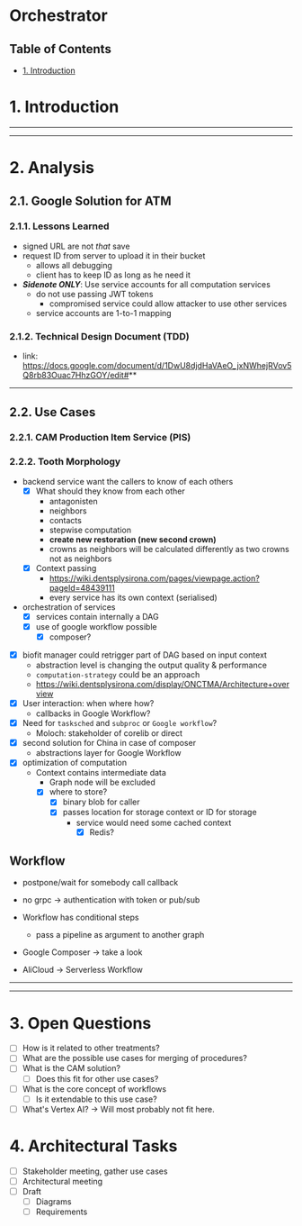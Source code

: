 # Orchestrator <!-- omit in toc -->
## Table of Contents <!-- omit in toc -->
- [1. Introduction](#1-introduction)

# 1. Introduction

---
---

# 2. Analysis
## 2.1. Google Solution for ATM

### 2.1.1. Lessons Learned
- signed URL are not *that* save
- request ID from server to upload it in their bucket
  - allows all debugging
  - client has to keep ID as long as he need it
- ***Sidenote ONLY***: Use service accounts for all computation services
  - do not use passing JWT tokens
    - compromised service could allow attacker to use other services
  - service accounts are 1-to-1 mapping

### 2.1.2. Technical Design Document (TDD)
- link: https://docs.google.com/document/d/1DwU8djdHaVAeO_jxNWhejRVov5Q8rb83Ouac7HhzGOY/edit#**

---
## 2.2. Use Cases
### 2.2.1. CAM Production Item Service (PIS)

### 2.2.2. Tooth Morphology
- backend service want the callers to know of each others
  - [x] What should they know from each other
    - antagonisten
    - neighbors
    - contacts
    - stepwise computation
    - **create new restoration (new second crown)**
    - crowns as neighbors will be calculated differently as two crowns not as neighbors
  - [x] Context passing
    - https://wiki.dentsplysirona.com/pages/viewpage.action?pageId=48439111
    - every service has its own context (serialised)
- orchestration of services
  - [x] services contain internally a DAG
  - [x] use of google workflow possible
    - [x] composer?
- [x] biofit manager could retrigger part of DAG based on input context
  - abstraction level is changing the output quality & performance
  - `computation-strategy` could be an approach
  - https://wiki.dentsplysirona.com/display/ONCTMA/Architecture+overview
- [x] User interaction: when where how?
  - callbacks in Google Workflow?
- [x] Need for `tasksched` and `subproc` or `Google workflow`?
  - Moloch: stakeholder of corelib or direct
- [x] second solution for China in case of composer
  - abstractions layer for Google Workflow
- [x] optimization of computation
  - Context contains intermediate data
    - Graph node will be excluded
    - [x] where to store?
      - [x] binary blob for caller
      - [x] passes location for storage context or ID for storage
        - service would need some cached context
          - [x] Redis?

## Workflow
- postpone/wait for somebody call callback
- no grpc -> authentication with token or pub/sub
- Workflow has conditional steps
  - pass a pipeline as argument to another graph
- Google Composer -> take a look

- AliCloud -> Serverless Workflow

---
---
# 3. Open Questions
- [ ] How is it related to other treatments?
- [ ] What are the possible use cases for merging of procedures?
- [ ] What is the CAM solution?
  - [ ] Does this fit for other use cases?
- [ ] What is the core concept of workflows
  - [ ] Is it extendable to this use case?
- [ ] What's Vertex AI? -> Will most probably not fit here.

# 4. Architectural Tasks
- [ ] Stakeholder meeting, gather use cases
- [ ] Architectural meeting
- [ ] Draft
  - [ ] Diagrams
  - [ ] Requirements